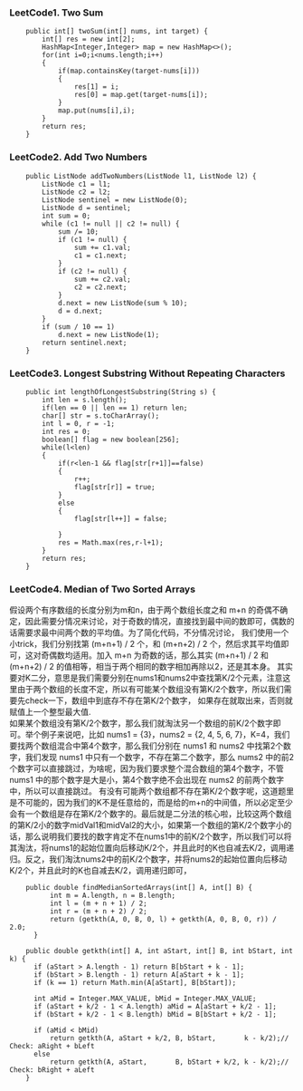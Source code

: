 ### LeetCode1. Two Sum
~~~
    public int[] twoSum(int[] nums, int target) {
        int[] res = new int[2];
        HashMap<Integer,Integer> map = new HashMap<>();
        for(int i=0;i<nums.length;i++)
        {
            if(map.containsKey(target-nums[i]))
            {
                res[1] = i;
                res[0] = map.get(target-nums[i]);
            }
            map.put(nums[i],i);
        }
        return res;
    }
~~~
### LeetCode2. Add Two Numbers
~~~
    public ListNode addTwoNumbers(ListNode l1, ListNode l2) {
        ListNode c1 = l1;
        ListNode c2 = l2;
        ListNode sentinel = new ListNode(0);
        ListNode d = sentinel;
        int sum = 0;
        while (c1 != null || c2 != null) {
            sum /= 10;
            if (c1 != null) {
                sum += c1.val;
                c1 = c1.next;
            }
            if (c2 != null) {
                sum += c2.val;
                c2 = c2.next;
            }
            d.next = new ListNode(sum % 10);
            d = d.next;
        }
        if (sum / 10 == 1)
            d.next = new ListNode(1);
        return sentinel.next;
    }
~~~
### LeetCode3. Longest Substring Without Repeating Characters
~~~
    public int lengthOfLongestSubstring(String s) {
        int len = s.length();
        if(len == 0 || len == 1) return len;
        char[] str = s.toCharArray();
        int l = 0, r = -1;
        int res = 0;
        boolean[] flag = new boolean[256];
        while(l<len)
        {
            if(r<len-1 && flag[str[r+1]]==false)
            {
                r++;
                flag[str[r]] = true;
            }
            else
            {
                flag[str[l++]] = false;
                
            }
            res = Math.max(res,r-l+1);
        }
        return res;
    }
~~~
### LeetCode4. Median of Two Sorted Arrays
假设两个有序数组的长度分别为m和n，由于两个数组长度之和 m+n 的奇偶不确定，因此需要分情况来讨论，对于奇数的情况，直接找到最中间的数即可，偶数的话需要求最中间两个数的平均值。为了简化代码，不分情况讨论，
我们使用一个小trick，我们分别找第 (m+n+1) / 2 个，和 (m+n+2) / 2 个，然后求其平均值即可，这对奇偶数均适用。加入 m+n 为奇数的话，那么其实 (m+n+1) / 2 和 (m+n+2) / 2 的值相等，相当于两个相同的数字相加再除以2，还是其本身。
其实要对K二分，意思是我们需要分别在nums1和nums2中查找第K/2个元素，注意这里由于两个数组的长度不定，所以有可能某个数组没有第K/2个数字，所以我们需要先check一下，数组中到底存不存在第K/2个数字，
如果存在就取出来，否则就赋值上一个整型最大值.</br>
如果某个数组没有第K/2个数字，那么我们就淘汰另一个数组的前K/2个数字即可。举个例子来说吧，比如 nums1 = {3}，nums2 = {2, 4, 5, 6, 7}，K=4，我们要找两个数组混合中第4个数字，那么我们分别在 nums1 和 nums2 中找第2个数字，我们发现 nums1 中只有一个数字，不存在第二个数字，那么 nums2 中的前2个数字可以直接跳过，为啥呢，因为我们要求整个混合数组的第4个数字，不管 nums1 中的那个数字是大是小，第4个数字绝不会出现在 nums2 的前两个数字中，所以可以直接跳过。
有没有可能两个数组都不存在第K/2个数字呢，这道题里是不可能的，因为我们的K不是任意给的，而是给的m+n的中间值，所以必定至少会有一个数组是存在第K/2个数字的。最后就是二分法的核心啦，比较这两个数组的第K/2小的数字midVal1和midVal2的大小，如果第一个数组的第K/2个数字小的话，那么说明我们要找的数字肯定不在nums1中的前K/2个数字，所以我们可以将其淘汰，将nums1的起始位置向后移动K/2个，并且此时的K也自减去K/2，调用递归。反之，我们淘汰nums2中的前K/2个数字，并将nums2的起始位置向后移动K/2个，并且此时的K也自减去K/2，调用递归即可，
~~~
    public double findMedianSortedArrays(int[] A, int[] B) {
          int m = A.length, n = B.length;
          int l = (m + n + 1) / 2;
          int r = (m + n + 2) / 2;
          return (getkth(A, 0, B, 0, l) + getkth(A, 0, B, 0, r)) / 2.0;
      }

    public double getkth(int[] A, int aStart, int[] B, int bStart, int k) {
      if (aStart > A.length - 1) return B[bStart + k - 1];            
      if (bStart > B.length - 1) return A[aStart + k - 1];                
      if (k == 1) return Math.min(A[aStart], B[bStart]);

      int aMid = Integer.MAX_VALUE, bMid = Integer.MAX_VALUE;
      if (aStart + k/2 - 1 < A.length) aMid = A[aStart + k/2 - 1]; 
      if (bStart + k/2 - 1 < B.length) bMid = B[bStart + k/2 - 1];        

      if (aMid < bMid) 
          return getkth(A, aStart + k/2, B, bStart,       k - k/2);// Check: aRight + bLeft 
      else 
          return getkth(A, aStart,       B, bStart + k/2, k - k/2);// Check: bRight + aLeft
    }
~~~
